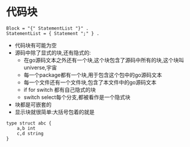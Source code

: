 # 代码块

    Block = "{" StatementList "}" .
    StatementList = { Statement ";" } .

- 代码块有可能为空
- 源码中除了显式的块,还有隐式的:
    - 在go源码文本之外还有一个块,这个块包含了源码中所有的块,这个块叫universe,宇宙
    - 每一个package都有一个块,用于包含这个包中的go源码文本
    - 每一个文件还有一个文件块,包含了本文件中的go源码文本
    - if for switch 都有自己隐式的块
    - switch select每个分支,都被看作是一个隐式块
- 块都是可嵌套的
- 显示块就很简单:大括号包着的就是

```golang
type struct abc {
    a,b int
    c,d string
}
```
